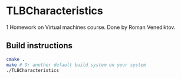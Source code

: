 # TLBCharacteristics

1 Homework on Virtual machines course. Done by Roman Venediktov.

## Build instructions

```bash
cmake .
make # Or another default build system on your system
./TLBCharacteristics
```
